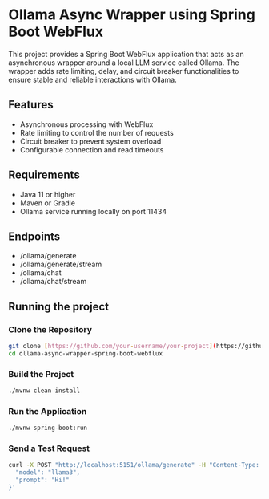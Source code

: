 # Ollama Async Wrapper using Spring Boot WebFlux
This project provides a Spring Boot WebFlux application that acts as an asynchronous wrapper around a local LLM service called Ollama. The wrapper adds rate limiting, delay, and circuit breaker functionalities to ensure stable and reliable interactions with Ollama.

## Features

- Asynchronous processing with WebFlux
- Rate limiting to control the number of requests
- Circuit breaker to prevent system overload
- Configurable connection and read timeouts

## Requirements

- Java 11 or higher
- Maven or Gradle
- Ollama service running locally on port 11434

## Endpoints

- /ollama/generate
- /ollama/generate/stream
- /ollama/chat
- /ollama/chat/stream

## Running the project

### Clone the Repository

```bash
git clone [https://github.com/your-username/your-project](https://github.com/niteshapte/ollama-async-wrapper-spring-boot-webflux.git
cd ollama-async-wrapper-spring-boot-webflux
```

### Build the Project

```bash
./mvnw clean install
```

### Run the Application

```bash
./mvnw spring-boot:run
```

### Send a Test Request

```bash
curl -X POST "http://localhost:5151/ollama/generate" -H "Content-Type: application/json" -d '{
  "model": "llama3",
  "prompt": "Hi!"
}'
```
